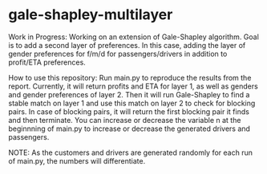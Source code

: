 # gale-shapley-multilayer
Work in Progress: Working on an extension of Gale-Shapley algorithm. Goal is to add a second layer of preferences. In this case, adding the layer of gender preferences for f/m/d for passengers/drivers in addition to profit/ETA preferences.

How to use this repository:
Run main.py to reproduce the results from the report. Currently, it will return profits and ETA for layer 1, as well as genders and gender preferences of layer 2. Then it will run Gale-Shapley to find a stable match on layer 1 and use this match on layer 2 to check for blocking pairs. In case of blocking pairs, it will return the first blocking pair it finds and then terminate. You can increase or decrease the variable n at the beginnning of main.py to increase or decrease the generated drivers and passengers.

NOTE: As the customers and drivers are generated randomly for each run of main.py, the numbers will differentiate.
